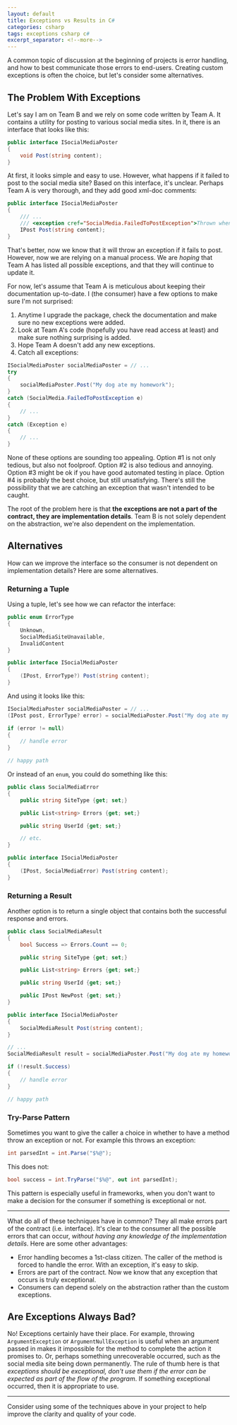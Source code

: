 ```yaml
---
layout: default
title: Exceptions vs Results in C#
categories: csharp
tags: exceptions csharp c#
excerpt_separator: <!--more-->
---
```

A common topic of discussion at the beginning of projects is error handling, and how to best communicate those errors to end-users. Creating custom exceptions is often the choice, but let's consider some alternatives. 

<!--more-->

## The Problem With Exceptions
Let's say I am on Team B and we rely on some code written by Team A. It contains a utility for posting to various social media sites. In it, there is an interface that looks like this:
```csharp
public interface ISocialMediaPoster
{
    void Post(string content);
}
```
At first, it looks simple and easy to use. However, what happens if it failed to post to the social media site? Based on this interface, it's unclear. Perhaps Team A is very thorough, and they add good xml-doc comments:
```csharp
public interface ISocialMediaPoster
{
    /// ...
    /// <exception cref="SocialMedia.FailedToPostException">Thrown when social media site rejects the post.</exception>
    IPost Post(string content);
}
```
That's better, now we know that it will throw an exception if it fails to post. However, now we are relying on a manual process. We are *hoping* that Team A has listed all possible exceptions, and that they will continue to update it.

For now, let's assume that Team A is meticulous about keeping their documentation up-to-date. I (the consumer) have a few options to make sure I'm not surprised:
1) Anytime I upgrade the package, check the documentation and make sure no new exceptions were added.
2) Look at Team A's code (hopefully you have read access at least) and make sure nothing surprising is added.
3) Hope Team A doesn't add any new exceptions.
4) Catch all exceptions:
```csharp
ISocialMediaPoster socialMediaPoster = // ...
try
{
    socialMediaPoster.Post("My dog ate my homework");
}
catch (SocialMedia.FailedToPostException e)
{
    // ...
}
catch (Exception e)
{
    // ...
}
```

None of these options are sounding too appealing. Option #1 is not only tedious, but also not foolproof. Option #2 is also tedious and annoying. Option #3 might be ok if you have good automated testing in place. Option #4 is probably the best choice, but still unsatisfying. There's still the possibility that we are catching an exception that wasn't intended to be caught.

The root of the problem here is that **the exceptions are not a part of the contract, they are implementation details**. Team B is not solely dependent on the abstraction, we're also dependent on the implementation.

## Alternatives
How can we improve the interface so the consumer is not dependent on implementation details? Here are some alternatives.

### Returning a Tuple
Using a tuple, let's see how we can refactor the interface:
```csharp
public enum ErrorType
{
    Unknown,
    SocialMediaSiteUnavailable,
    InvalidContent
}

public interface ISocialMediaPoster
{
    (IPost, ErrorType?) Post(string content);
}
```
And using it looks like this:
```csharp
ISocialMediaPoster socialMediaPoster = // ...
(IPost post, ErrorType? error) = socialMediaPoster.Post("My dog ate my homework");

if (error != null)
{
    // handle error
}

// happy path
```
Or instead of an `enum`, you could do something like this:
```csharp
public class SocialMediaError
{
    public string SiteType {get; set;}

    public List<string> Errors {get; set;}

    public string UserId {get; set;}

    // etc.
}

public interface ISocialMediaPoster
{
    (IPost, SocialMediaError) Post(string content);
}
```

### Returning a Result
Another option is to return a single object that contains both the successful response and errors.
```csharp
public class SocialMediaResult
{
    bool Success => Errors.Count == 0;

    public string SiteType {get; set;}

    public List<string> Errors {get; set;}

    public string UserId {get; set;}

    public IPost NewPost {get; set;}
}

public interface ISocialMediaPoster
{
    SocialMediaResult Post(string content);
}

// ...
SocialMediaResult result = socialMediaPoster.Post("My dog ate my homework");

if (!result.Success)
{
    // handle error
}

// happy path
```

### Try-Parse Pattern
Sometimes you want to give the caller a choice in whether to have a method throw an exception or not. For example this throws an exception:
```csharp
int parsedInt = int.Parse("$%@");
```
This does not:
```csharp
bool success = int.TryParse("$%@", out int parsedInt);
```
This pattern is especially useful in frameworks, when you don't want to make a decision for the consumer if something is exceptional or not.

---

What do all of these techniques have in common? They all make errors part of the contract (i.e. interface). It's clear to the consumer all the possible errors that can occur, *without having any knowledge of the implementation details*. Here are some other advantages:
- Error handling becomes a 1st-class citizen. The caller of the method is forced to handle the error. With an exception, it's easy to skip.
- Errors are part of the contract. Now we know that any exception that occurs is truly exceptional.
- Consumers can depend solely on the abstraction rather than the custom exceptions. 

## Are Exceptions Always Bad?
No! Exceptions certainly have their place. For example, throwing `ArgumentException` or `ArgumentNullException` is useful when an argument passed in makes it impossible for the method to complete the action it promises to. Or, perhaps something unrecoverable occurred, such as the social media site being down permanently. The rule of thumb here is that *exceptions should be exceptional, don't use them if the error can be expected as part of the flow of the program*. If something exceptional occurred, then it is appropriate to use.

---

Consider using some of the techniques above in your project to help improve the clarity and quality of your code.
